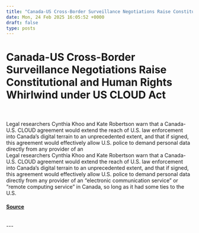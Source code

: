 ```yaml
---
title: "Canada-US Cross-Border Surveillance Negotiations Raise Constitutional and Human Rights Whirlwind under US CLOUD Act"
date: Mon, 24 Feb 2025 16:05:52 +0000
draft: false
type: posts
---
```

# Canada-US Cross-Border Surveillance Negotiations Raise Constitutional and Human Rights Whirlwind under US CLOUD Act

<br/>

<br/>
Legal researchers Cynthia Khoo and Kate Robertson warn that a Canada-U.S. CLOUD agreement would extend the reach of U.S. law enforcement into Canada’s digital terrain to an unprecedented extent, and that if signed, this agreement would effectively allow U.S. police to demand personal data directly from any provider of an
<br/>
Legal researchers Cynthia Khoo and Kate Robertson warn that a Canada-U.S. CLOUD agreement would extend the reach of U.S. law enforcement into Canada’s digital terrain to an unprecedented extent, and that if signed, this agreement would effectively allow U.S. police to demand personal data directly from any provider of an “electronic communication service” or “remote computing service” in Canada, so long as it had some ties to the U.S.

#### [Source](https://citizenlab.ca/2025/02/canada-us-cross-border-surveillance-cloud-act/)

<br/>
---
